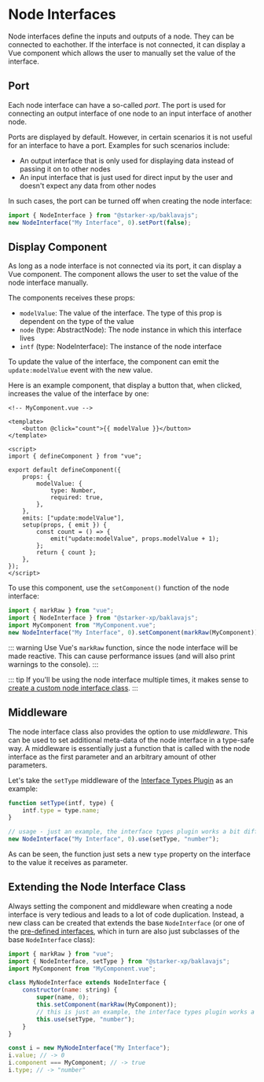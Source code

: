 <script setup>
import ApiLink from "../components/ApiLink.vue";
</script>

# Node Interfaces

Node interfaces define the inputs and outputs of a node.
They can be connected to eachother.
If the interface is not connected, it can display a Vue component which allows the user to manually set the value of the interface.

## Port

Each node interface can have a so-called _port_.
The port is used for connecting an output interface of one node to an input interface of another node.

Ports are displayed by default.
However, in certain scenarios it is not useful for an interface to have a port.
Examples for such scenarios include:

-   An output interface that is only used for displaying data instead of passing it on to other nodes
-   An input interface that is just used for direct input by the user and doesn't expect any data from other nodes

In such cases, the port can be turned off when creating the node interface:

```js
import { NodeInterface } from "@starker-xp/baklavajs";
new NodeInterface("My Interface", 0).setPort(false);
```

## Display Component

As long as a node interface is not connected via its port, it can display a Vue component.
The component allows the user to set the value of the node interface manually.

The components receives these props:

-   `modelValue`: The value of the interface. The type of this prop is dependent on the type of the value
-   `node` (type: <ApiLink type="classes" module="@starker-xp/baklavajs-core" name="AbstractNode">AbstractNode</ApiLink>): The node instance in which this interface lives
-   `intf` (type: <ApiLink type="classes" module="@starker-xp/baklavajs-core" name="NodeInterface">NodeInterface</ApiLink>): The instance of the node interface

To update the value of the interface, the component can emit the `update:modelValue` event with the new value.

Here is an example component, that display a button that, when clicked, increases the value of the interface by one:

```vue
<!-- MyComponent.vue -->

<template>
    <button @click="count">{{ modelValue }}</button>
</template>

<script>
import { defineComponent } from "vue";

export default defineComponent({
    props: {
        modelValue: {
            type: Number,
            required: true,
        },
    },
    emits: ["update:modelValue"],
    setup(props, { emit }) {
        const count = () => {
            emit("update:modelValue", props.modelValue + 1);
        };
        return { count };
    },
});
</script>
```

To use this component, use the `setComponent()` function of the node interface:

```js
import { markRaw } from "vue";
import { NodeInterface } from "@starker-xp/baklavajs";
import MyComponent from "MyComponent.vue";
new NodeInterface("My Interface", 0).setComponent(markRaw(MyComponent));
```

::: warning
Use Vue's `markRaw` function, since the node interface will be made reactive.
This can cause performance issues (and will also print warnings to the console).
:::

::: tip
If you'll be using the node interface multiple times, it makes sense to [create a custom node interface class](#extending-the-node-interface-class).
:::

## Middleware

The node interface class also provides the option to use _middleware_.
This can be used to set additional meta-data of the node interface in a type-safe way.
A middleware is essentially just a function that is called with the node interface as the first parameter and an arbitrary amount of other parameters.

Let's take the `setType` middleware of the [Interface Types Plugin](./interface-types) as an example:

```js
function setType(intf, type) {
    intf.type = type.name;
}

// usage - just an example, the interface types plugin works a bit different
new NodeInterface("My Interface", 0).use(setType, "number");
```

As can be seen, the function just sets a new `type` property on the interface to the value it receives as parameter.

## Extending the Node Interface Class

Always setting the component and middleware when creating a node interface is very tedious and leads to a lot of code duplication.
Instead, a new class can be created that extends the base `NodeInterface` (or one of the [pre-defined interfaces](./pre-defined-interfaces), which in turn are also just subclasses of the base `NodeInterface` class):

```js
import { markRaw } from "vue";
import { NodeInterface, setType } from "@starker-xp/baklavajs";
import MyComponent from "MyComponent.vue";

class MyNodeInterface extends NodeInterface {
    constructor(name: string) {
        super(name, 0);
        this.setComponent(markRaw(MyComponent));
        // this is just an example, the interface types plugin works a bit different
        this.use(setType, "number");
    }
}

const i = new MyNodeInterface("My Interface");
i.value; // -> 0
i.component === MyComponent; // -> true
i.type; // -> "number"
```
